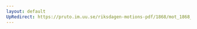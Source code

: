 ```yaml
---
layout: default
UpRedirect: https://pruto.im.uu.se/riksdagen-motions-pdf/1868/mot_1868__fk__46/mot_1868__fk__46-002.pdf
---
```

